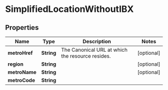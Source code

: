 

# SimplifiedLocationWithoutIBX


## Properties

| Name | Type | Description | Notes |
|------------ | ------------- | ------------- | -------------|
|**metroHref** | **String** | The Canonical URL at which the resource resides. |  [optional] |
|**region** | **String** |  |  [optional] |
|**metroName** | **String** |  |  [optional] |
|**metroCode** | **String** |  |  |



